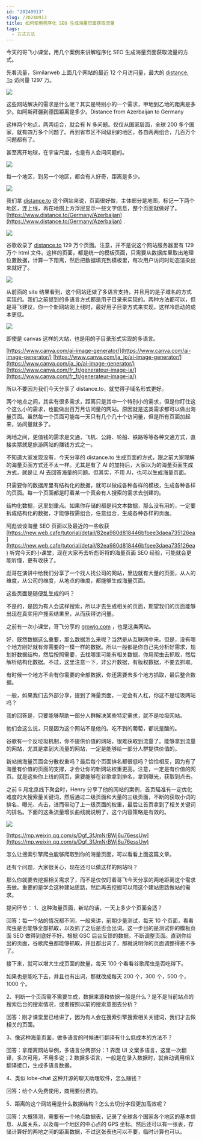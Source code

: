 ```yaml
---
id: "20240913"
slug: /20240913
title: 如何使用程序化 SEO 生成海量页面获取流量
tags:
  - 方式方法
---
```

今天的哥飞小课堂，用几个案例来讲解程序化 SEO 生成海量页面获取流量的方式。

先看流量，Similarweb 上面几个网站的最近 12 个月访问量，最大的 [distance. To](distance.to)  访问量 1297 万。

![](https://images.lummstudio.com/images/2024/09/miniclass/20240913-01.webp)

这些网站解决的需求是什么呢？其实是特别小的一个需求，甲地到乙地的距离是多少。如阿斯拜疆到德国距离是多少。Distance from Azerbaijan to Germany

这样两个地点，两两组合，就会有 N 多问题。仅仅从国家层面，全球 200 多个国家，就有四万多个问题了。再到省市区不同级别的地区，各自两两组合，几百万个问题都有了。

甚至离开地球，在宇宙尺度，也是有人会问问题的。

![](https://images.lummstudio.com/images/2024/09/miniclass/20240913-02.webp)

每一个地区，到另一个地区，都会有人好奇，距离是多少。

![](https://images.lummstudio.com/images/2024/09/miniclass/20240913-03.webp)

我们拿 [distance.to](distance.to) 这个网站来说，页面很好做，主体部分是地图，标记一下两个地区，连上线，再在地图上方浮层显示一些文字信息，整个页面就做好了。[https://www.distance.to/Germany/Azerbaijan](https://www.distance.to/Germany/Azerbaijan) .

![](https://images.lummstudio.com/images/2024/09/miniclass/20240913-04.webp)

谷歌收录了 [distance.to](distance.to) 129 万个页面。注意，并不是说这个网站服务器里有 129 万个 html 文件。这样的页面，都是统一的模板页面，只需要从数据库里取出地理位置数据，计算一下距离，然后把数据填充到模板里，每次用户访问时动态渲染出来就好了。

![](https://images.lummstudio.com/images/2024/09/miniclass/20240913-05.webp)

从前面的 site 结果看到，这个网站还做了多语言支持，并且用的是子域名的方式实现的。我们之前提到的多语言方式都是用子目录来实现的。两种方法都可以，但是哥飞建议，你一个新网站刚上线时，最好用子目录方式来实现，这样冷启动的成本更低。

![](https://images.lummstudio.com/images/2024/09/miniclass/20240913-06.webp)

即使是 canvas 这样的大站，也是用的子目录形式实现的多语言。

[https://www.canva.com/ai-image-generator/](https://www.canva.com/ai-image-generator/) 
[https://www.canva.com/ja_jp/ai-image-generator/](https://www.canva.com/ja_jp/ai-image-generator/) 
[https://www.canva.com/fr_fr/generateur-image-ia/](https://www.canva.com/fr_fr/generateur-image-ia/) 

所以不要因为我们今天分享了 distance.to，就觉得子域名形式更好。

两个地点之间，其实有很多需求，距离只是其中一个特别小的需求，但是你盯住这个这么小的需求，也能做出百万月访问量的网站。原因就是这类需求都可以做出海量页面。虽然每一个页面可能每一天只有几个几十个访问量，但是所有页面加起来，访问量就多了。

两地之间，更值钱的需求是交通，飞机、公路、轮船、铁路等等各种交通方式，直接卖票就是旅游网站的赚钱方式之一。

不知道大家发现没有，今天分享的 distance.to 生成页面的方式，跟之前大家理解的海量页面方式还不太一样。尤其是有了 AI 的加持后，大家以为的海量页面生成方式，就是让 AI 去回答海量的问题。但其实，不用 AI，也可以生成海量页面。

只需要你的数据库里有结构化的数据，就可以做成各种各样的模板，生成各种各样的页面。每一个页面都是盯着某一个真会有人搜索的需求去创建的。

结构化数据，这里划重点。如果你存储的都是纯文本数据，那么没有用的，一定要拆成结构化的数据，才能够按需组合，任意组合，生成各种各样的页面。

阿彪谈谈海量 SEO 页面以及最近的一些收获 [https://new.web.cafe/tutorial/detail/82ea980d818446bfbee3daea735126ea](https://new.web.cafe/tutorial/detail/82ea980d818446bfbee3daea735126ea) 
听完今天的小课堂，现在大家再去听彪哥将的海量页面 SEO 经验，可能就会更能听懂，更有收获了。

彪哥在演讲中给我们分享了一个找人找公司的网站，里边就有大量的页面，从人的维度，从公司的维度，从地点的维度，都能够生成海量页面。

这些页面是随便乱生成的吗？

不是的，是因为有人会这样搜索，所以才去生成相关的页面，期望我们的页面能够出现在真实用户搜索结果里，从而获得访问量。

之前有一次小课堂，哥飞分享的 [growjo.com](growjo.com) ，也是这类网站。

好，既然数据这么重要，那么数据怎么来呢？当然是从互联网中来。但是，没有哪个地方刚好就有你需要的一模一样的数据。所以一般都是你自己先分析好需求，规划好数据结构，然后按照需要，去找哪里可能有相关数据，你用爬虫去抓取，然后解析结构化数据。不过，这里注意一下，非公开数据，有版权数据，不要去抓取。

有时候一个地方不会有你需要的全部数据，你还需要去多个地方抓取，最后整合数据。

一般，如果我们去外部分享，提到了海量页面，一定会有人杠，你这不是垃圾网站吗？

我的回答是，只要能够帮助一部分人群解决某些特定需求，就不是垃圾网站。

他们会这么说，只是因为这个网站不是他的。吃不到的葡萄，都说是酸的。

谷歌有一个反垃圾机制，你不提供价值的网站，很难获取到流量了。能够拿到流量的网站，尤其是拿到大流量的网站，一定是能够给一部分人群提供价值的。

新站搞海量页面会分散权重吗？最后每个页面排名都很低吗？恰恰相反，因为有了海量有价值的页面的支撑，才会让你的新网站权重更高。注意，一定是有价值的网页。就是这些你上线的网页，需要能够在谷歌拿到排名，拿到曝光，获取到点击。

之前 6 月北京线下聚会时，Henry 分享了他的网站的案例，首页瞄准有一定优化难度的大搜索量关键词，然后通过二级页面和大量的三级页面，不断的获取小词的排名、曝光、点击，进而带动了上一级页面的权重，最后让首页拿到了相关关键词的排名。下面的这条流量增长曲线就说明了，这个内容策略是有效的。

![](https://images.lummstudio.com/images/2024/09/miniclass/20240913-07.webp)

[https://mp.weixin.qq.com/s/Dgf_3fJmNrBWj6u76essUw](https://mp.weixin.qq.com/s/Dgf_3fJmNrBWj6u76essUw) 

怎么让搜索引擎爬虫能够爬取到你的海量页面，可以看看上面这篇文章。

还有个问题，大家很关心，现在还可以做这样的网站吗？

那么你就要去挖掘相关需求了，而不是仅仅盯着哥飞今天分享的两地距离这个需求去做。重要的是学会这种建站思路，然后再去挖掘可以用这个建站思路做站的需求。

提问环节：
1、这种海量页面，新站的话，一天上多少个页面合适？

回答：每一个站的情况都不同，一般来讲，前期少量测试，每天 10 个页面，看看爬虫是否能够全部抓取，以及抓了之后是否会出词。这一步目的是测试你的模板页面 SEO 做得到底好不好。根据 GSC 后台反馈的数据，不断调整页面。直到你给出的页面，谷歌爬虫都能够抓取，并且都出词了，那就说明你的页面调整得差不多了。

接下来，就可以增大生成页面的数量，每天 100 个看看谷歌爬虫是否吃得下。

如果也是能吃下去，并且也有出词，那就改成每天 200 个，300 个，500 个，1000 个。

2、判断一个页面需不需要生成，数据来源和依据一般是什么？是不是当前站点的搜索后台的搜索情况，或者按照以前的搜索意图去分析？

回答：刚才课堂里已经讲了，因为有人会在搜索引擎搜索相关关键词，我们才去做相关的页面。

3、像这种海量页面，做多语言的时候进行翻译有什么低成本的方法不？

回答：拿距离网站举例，多语言分两部分：1 界面 UI 文案多语言，这里一次翻译，多次可用，不用多说；2 数据多语言，一般是在录入数据时，就自动调用相关翻译接口，生成多语言数据。

4、类似 lobe-chat 这种开源的聊天助理软件，怎么赚钱？

回答：给个人免费使用，商用要付费的。

5、距离的这个网站用是什么数据结构？怎么去切分字段更加高效呢？

回答：大概猜测，需要有一个地点数据表，记录了全球各个国家各个地区的基本信息、从属关系，以及每一个地区的中心点的 GPS 坐标。然后还可以有一张表，存储计算好的两地之间的距离数据，不过这张表也可以不要，临时计算也可以。